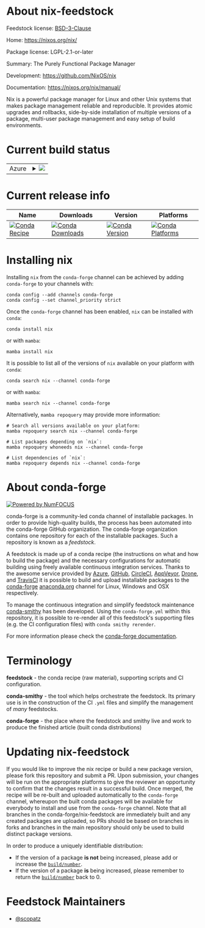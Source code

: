About nix-feedstock
===================

Feedstock license: [BSD-3-Clause](https://github.com/conda-forge/nix-feedstock/blob/main/LICENSE.txt)

Home: https://nixos.org/nix/

Package license: LGPL-2.1-or-later

Summary: The Purely Functional Package Manager

Development: https://github.com/NixOS/nix

Documentation: https://nixos.org/nix/manual/

Nix is a powerful package manager for Linux and other Unix systems
that makes package management reliable and reproducible. It provides
atomic upgrades and rollbacks, side-by-side installation of multiple
versions of a package, multi-user package management and easy setup
of build environments.


Current build status
====================


<table>
    
  <tr>
    <td>Azure</td>
    <td>
      <details>
        <summary>
          <a href="https://dev.azure.com/conda-forge/feedstock-builds/_build/latest?definitionId=9199&branchName=main">
            <img src="https://dev.azure.com/conda-forge/feedstock-builds/_apis/build/status/nix-feedstock?branchName=main">
          </a>
        </summary>
        <table>
          <thead><tr><th>Variant</th><th>Status</th></tr></thead>
          <tbody><tr>
              <td>linux_64</td>
              <td>
                <a href="https://dev.azure.com/conda-forge/feedstock-builds/_build/latest?definitionId=9199&branchName=main">
                  <img src="https://dev.azure.com/conda-forge/feedstock-builds/_apis/build/status/nix-feedstock?branchName=main&jobName=linux&configuration=linux%20linux_64_" alt="variant">
                </a>
              </td>
            </tr><tr>
              <td>linux_aarch64</td>
              <td>
                <a href="https://dev.azure.com/conda-forge/feedstock-builds/_build/latest?definitionId=9199&branchName=main">
                  <img src="https://dev.azure.com/conda-forge/feedstock-builds/_apis/build/status/nix-feedstock?branchName=main&jobName=linux&configuration=linux%20linux_aarch64_" alt="variant">
                </a>
              </td>
            </tr><tr>
              <td>linux_ppc64le</td>
              <td>
                <a href="https://dev.azure.com/conda-forge/feedstock-builds/_build/latest?definitionId=9199&branchName=main">
                  <img src="https://dev.azure.com/conda-forge/feedstock-builds/_apis/build/status/nix-feedstock?branchName=main&jobName=linux&configuration=linux%20linux_ppc64le_" alt="variant">
                </a>
              </td>
            </tr><tr>
              <td>osx_64</td>
              <td>
                <a href="https://dev.azure.com/conda-forge/feedstock-builds/_build/latest?definitionId=9199&branchName=main">
                  <img src="https://dev.azure.com/conda-forge/feedstock-builds/_apis/build/status/nix-feedstock?branchName=main&jobName=osx&configuration=osx%20osx_64_" alt="variant">
                </a>
              </td>
            </tr><tr>
              <td>osx_arm64</td>
              <td>
                <a href="https://dev.azure.com/conda-forge/feedstock-builds/_build/latest?definitionId=9199&branchName=main">
                  <img src="https://dev.azure.com/conda-forge/feedstock-builds/_apis/build/status/nix-feedstock?branchName=main&jobName=osx&configuration=osx%20osx_arm64_" alt="variant">
                </a>
              </td>
            </tr>
          </tbody>
        </table>
      </details>
    </td>
  </tr>
</table>

Current release info
====================

| Name | Downloads | Version | Platforms |
| --- | --- | --- | --- |
| [![Conda Recipe](https://img.shields.io/badge/recipe-nix-green.svg)](https://anaconda.org/conda-forge/nix) | [![Conda Downloads](https://img.shields.io/conda/dn/conda-forge/nix.svg)](https://anaconda.org/conda-forge/nix) | [![Conda Version](https://img.shields.io/conda/vn/conda-forge/nix.svg)](https://anaconda.org/conda-forge/nix) | [![Conda Platforms](https://img.shields.io/conda/pn/conda-forge/nix.svg)](https://anaconda.org/conda-forge/nix) |

Installing nix
==============

Installing `nix` from the `conda-forge` channel can be achieved by adding `conda-forge` to your channels with:

```
conda config --add channels conda-forge
conda config --set channel_priority strict
```

Once the `conda-forge` channel has been enabled, `nix` can be installed with `conda`:

```
conda install nix
```

or with `mamba`:

```
mamba install nix
```

It is possible to list all of the versions of `nix` available on your platform with `conda`:

```
conda search nix --channel conda-forge
```

or with `mamba`:

```
mamba search nix --channel conda-forge
```

Alternatively, `mamba repoquery` may provide more information:

```
# Search all versions available on your platform:
mamba repoquery search nix --channel conda-forge

# List packages depending on `nix`:
mamba repoquery whoneeds nix --channel conda-forge

# List dependencies of `nix`:
mamba repoquery depends nix --channel conda-forge
```


About conda-forge
=================

[![Powered by
NumFOCUS](https://img.shields.io/badge/powered%20by-NumFOCUS-orange.svg?style=flat&colorA=E1523D&colorB=007D8A)](https://numfocus.org)

conda-forge is a community-led conda channel of installable packages.
In order to provide high-quality builds, the process has been automated into the
conda-forge GitHub organization. The conda-forge organization contains one repository
for each of the installable packages. Such a repository is known as a *feedstock*.

A feedstock is made up of a conda recipe (the instructions on what and how to build
the package) and the necessary configurations for automatic building using freely
available continuous integration services. Thanks to the awesome service provided by
[Azure](https://azure.microsoft.com/en-us/services/devops/), [GitHub](https://github.com/),
[CircleCI](https://circleci.com/), [AppVeyor](https://www.appveyor.com/),
[Drone](https://cloud.drone.io/welcome), and [TravisCI](https://travis-ci.com/)
it is possible to build and upload installable packages to the
[conda-forge](https://anaconda.org/conda-forge) [anaconda.org](https://anaconda.org/)
channel for Linux, Windows and OSX respectively.

To manage the continuous integration and simplify feedstock maintenance
[conda-smithy](https://github.com/conda-forge/conda-smithy) has been developed.
Using the ``conda-forge.yml`` within this repository, it is possible to re-render all of
this feedstock's supporting files (e.g. the CI configuration files) with ``conda smithy rerender``.

For more information please check the [conda-forge documentation](https://conda-forge.org/docs/).

Terminology
===========

**feedstock** - the conda recipe (raw material), supporting scripts and CI configuration.

**conda-smithy** - the tool which helps orchestrate the feedstock.
                   Its primary use is in the construction of the CI ``.yml`` files
                   and simplify the management of *many* feedstocks.

**conda-forge** - the place where the feedstock and smithy live and work to
                  produce the finished article (built conda distributions)


Updating nix-feedstock
======================

If you would like to improve the nix recipe or build a new
package version, please fork this repository and submit a PR. Upon submission,
your changes will be run on the appropriate platforms to give the reviewer an
opportunity to confirm that the changes result in a successful build. Once
merged, the recipe will be re-built and uploaded automatically to the
`conda-forge` channel, whereupon the built conda packages will be available for
everybody to install and use from the `conda-forge` channel.
Note that all branches in the conda-forge/nix-feedstock are
immediately built and any created packages are uploaded, so PRs should be based
on branches in forks and branches in the main repository should only be used to
build distinct package versions.

In order to produce a uniquely identifiable distribution:
 * If the version of a package **is not** being increased, please add or increase
   the [``build/number``](https://docs.conda.io/projects/conda-build/en/latest/resources/define-metadata.html#build-number-and-string).
 * If the version of a package **is** being increased, please remember to return
   the [``build/number``](https://docs.conda.io/projects/conda-build/en/latest/resources/define-metadata.html#build-number-and-string)
   back to 0.

Feedstock Maintainers
=====================

* [@scopatz](https://github.com/scopatz/)

